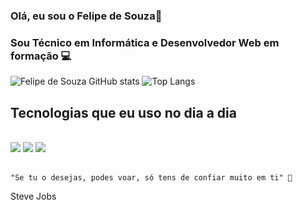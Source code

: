 ### Olá, eu sou o Felipe de Souza👋

### Sou Técnico em Informática e Desenvolvedor Web em formação 💻
![Felipe de Souza GitHub stats](https://github-readme-stats.vercel.app/api?username=felipesouzafer&show_icons=true&theme=dark)
![Top Langs](https://github-readme-stats.vercel.app/api/top-langs/?username=felipesouzafer&layout=compact)


## Tecnologias que eu uso no dia a dia 

<div style="display: inline_block"><br/>
 <img  src="https://img.shields.io/badge/HTML5-E34F26?style=for-the-badge&logo=html5&logoColor=white"/>
 <img src="https://img.shields.io/badge/CSS3-1572B6?style=for-the-badge&logo=css3&logoColor=white"/>
 <img src="https://img.shields.io/badge/JavaScript-323330?style=for-the-badge&logo=javascript&logoColor=F7DF1E">
</div><br/>


    "Se tu o desejas, podes voar, só tens de confiar muito em ti" 🚀
Steve Jobs 


